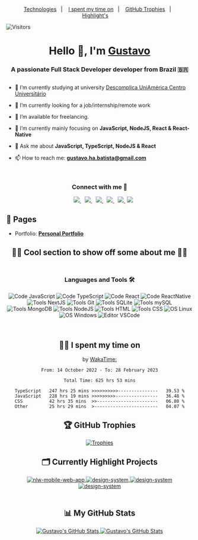 <p align="center">
  <a href="#languages-and-tools-%EF%B8%8F">Technologies</a>&nbsp;&nbsp;&nbsp;|&nbsp;&nbsp;&nbsp;
  <a href="#-i-spent-my-time-on">I spent my time on</a>&nbsp;&nbsp;&nbsp;|&nbsp;&nbsp;&nbsp;
  <a href="#-github-trophies">GitHub Trophies</a>&nbsp;&nbsp;&nbsp;|&nbsp;&nbsp;&nbsp;
  <a href="#%EF%B8%8F-currently-highlight-projects">Highlight's</a>&nbsp;&nbsp;&nbsp;&nbsp;&nbsp;&nbsp;
</p>

![Visitors](https://visitor-badge.laobi.icu/badge?page_id=gustavohdab)
<h1 align="center">Hello 👋, I'm <a href="https://docdro.id/FUoh8VH" target="blank">
Gustavo</a></h1>
<h3 align="center" style="margin-bottom:30px">A passionate Full Stack Developer developer from Brazil <span>&#x1f1e7;&#x1f1f7;</span> </h3>

<!--
<p align="left"> <a href="https://twitter.com/kkcasual" target="blank"><img src="https://img.shields.io/twitter/follow/kkcasual?logo=twitter&style=for-the-badge" alt="my_twitter" /></a> </p>
-->

<!-- 
<a target="_blank" align="center">
  <img align="right" top="500" height="300" width="400" alt="GIF" src="https://media.giphy.com/media/SWoSkN6DxTszqIKEqv/giphy.gif">
</a> 
-->

- 🔭 I’m currently studying at university
  <a href="https://uniamerica.br/" target="blank">Descomplica UniAmérica Centro Universitário</a>

- 🌱 I’m currently looking for a job/internship/remote work

- 🤝 I’m available for freelancing.

- 🚀 I’m currently mainly focusing on **JavaScript, NodeJS, React & React-Native**

- 💬 Ask me about **JavaScript, TypeScript, NodeJS & React**

- 📫 How to reach me: **gustavo.ha.batista@gmail.com**
<br/>
<h3 align="center"> Connect with me 🤝 </h3>

<p align="center">
<div align="center"  class="icons-social" style="margin-left: 10px;">
  <a style="margin-left: 10px;"  target="_blank" href="https://www.linkedin.com/in/gustavo-h-batista/">
    <img src="https://img.icons8.com/doodle/40/000000/linkedin--v2.png">
  </a>
  <a style="margin-left: 10px;" target="_blank" href="https://github.com/gustavohdab">
    <img src="https://img.icons8.com/doodle/40/000000/github--v1.png">
  </a>
  <a style="margin-left: 10px;" target="_blank" href="https://stackoverflow.com/users/20551158/gustavo-batista">
    <img src="https://img.icons8.com/external-tal-revivo-color-tal-revivo/40/000000/external-stack-overflow-is-a-question-and-answer-site-for-professional-logo-color-tal-revivo.png">
  </a>
  <a style="margin-left: 10px;" target="_blank" href="https://www.instagram.com/guhenriquedb/">
    <img src="https://img.icons8.com/doodle/40/000000/instagram-new--v2.png">
  </a>
  <a style="margin-left: 10px;" target="_blank" href="https://twitter.com/kkcasual">
    <img src="https://img.icons8.com/doodle/40/000000/twitter-squared--v2.png" >
  </a>
  <a style="margin-left: 5px;" target="_blank" href="https://docdro.id/9ez0bl3">
    <img src="https://img.icons8.com/plasticine/40/000000/resume.png" >
  </a>
</div>
</p>

 ## 📝 Pages

- Portfolio: <a href="https://gustavohbatista.netlify.app/" target="[blank](https://gustavohbatista.netlify.app/)">**Personal Portfolio**</a>


<h2 align="center">
  😶‍🌫️ Cool section to show off some about me 😶‍🌫️
</h2>

<h3 align="center" style="margin-top:50px; margin-bottom:20px" id="Technologies">Languages and Tools 🛠️</h3>

<div align="center" style="margin-bottom:60px">

  ![Code JavaScript](https://img.shields.io/badge/Code-JavaScript-informational?style=flat&logo=javascript&logoColor=&color=6aa6f8)
  ![Code TypeScript](https://img.shields.io/badge/Code-TypeScript-informational?style=flat&logo=typescript&logoColor=&color=6aa6f8)
  ![Code React](https://img.shields.io/badge/Code-React-informational?style=flat&logo=react&logoColor=&color=6aa6f8)
  ![Code ReactNative](https://img.shields.io/badge/Code-ReactNative-informational?style=flat&logo=react&logoColor=&color=6aa6f8)
  ![Tools NextJS](https://img.shields.io/badge/Tools-NextJS-informational?style=flat&logo=Next.js&logoColor=black&color=6aa6f8)
  ![Tools Git](https://img.shields.io/badge/Tools-Git-informational?style=flat&logo=git&logoColor=&color=6aa6f8)
  ![Tools SQLite](https://img.shields.io/badge/Tools-SQLite-informational?style=flat&logo=sqlite&logoColor=&color=6aa6f8)
  ![Tools mySQL](https://img.shields.io/badge/Tools-MySQL-informational?style=flat&logo=mysql&logoColor=&color=6aa6f8)
  ![Tools MongoDB](https://img.shields.io/badge/Tools-MongoDB-informational?style=flat&logo=mongodb&logoColor=&color=6aa6f8)
  ![Tools NodeJS](https://img.shields.io/badge/Tools-NodeJS-informational?style=flat&logo=node.js&logoColor=&color=6aa6f8)
  ![Tools HTML](https://img.shields.io/badge/Tools-HTML5-informational?style=flat&logo=html5&logoColor=&color=6aa6f8)
  ![Tools CSS](https://img.shields.io/badge/Tools-CSS3-informational?style=flat&logo=css3&logoColor=blue&color=6aa6f8)
  ![OS Linux](https://img.shields.io/badge/OS-Linux-informational?style=flat&logo=linux&logoColor=&color=6aa6f8)
  ![OS Windows](https://img.shields.io/badge/OS-Windows-informational?style=flat&logo=windows&logoColor=blue&color=6aa6f8)
  ![Editor VSCode](https://img.shields.io/badge/Editor-VS_Code-informational?style=flat&logo=visual-studio-code&logoColor=blue&color=6aa6f8)

</div>

<div align="center">

## 👨‍💻 I spent my time on 
  <p>by <a href="#" target="_blank">WakaTime:</a></p>
  
  <!--START_SECTION:waka-->

```text
From: 14 October 2022 - To: 28 February 2023

Total Time: 625 hrs 53 mins

TypeScript   247 hrs 25 mins >>>>>>>>>>---------------   39.53 %
JavaScript   228 hrs 19 mins >>>>>>>>>----------------   36.48 %
CSS          42 hrs 35 mins  >>-----------------------   06.80 %
Other        25 hrs 29 mins  >------------------------   04.07 %
```

<!--END_SECTION:waka-->
</div>

<div align="center"> 

 ## 🏆 GitHub Trophies

  [![Trophies](https://github-profile-trophy.vercel.app/?username=gustavohdab&theme=nord&column=7)](https://github.com/ryo-ma/github-profile-trophy)
</div>


<div align="center">
    
  ## 🗂️ Currently Highlight Projects
  
  <a href="https://github.com/gustavohdab/Nlw-e-sports-web-and-mobile-app">
  <img align="center" src="https://github-readme-stats.vercel.app/api/pin/?username=gustavohdab&repo=Nlw-e-sports-web-and-mobile-app&show_icons=true&line_height=27&title_color=6aa6f8&text_color=8a919a&icon_color=6aa6f8&bg_color=22272e" alt="nlw-mobile-web-app" />
  </a>
  
  <a href="https://github.com/gustavohdab/ignite-lab-design-system">
  <img align="center" src="https://github-readme-stats.vercel.app/api/pin/?username=gustavohdab&repo=ignite-lab-design-system&show_icons=true&line_height=27&title_color=6aa6f8&text_color=8a919a&icon_color=6aa6f8&bg_color=22272e" alt="design-system" />
  </a>
  
  <a href="https://github.com/gustavohdab/challenge-focustimer-v2">
  <img align="center" src="https://github-readme-stats.vercel.app/api/pin/?username=gustavohdab&repo=challenge-focustimer-v2&show_icons=true&line_height=27&title_color=6aa6f8&text_color=8a919a&icon_color=6aa6f8&bg_color=22272e" alt="design-system" />
  </a>
  
  <a href="https://github.com/gustavohdab/nlw-copa-ignite">
  <img align="center" src="https://github-readme-stats.vercel.app/api/pin/?username=gustavohdab&repo=nlw-copa-ignite&show_icons=true&line_height=27&title_color=6aa6f8&text_color=8a919a&icon_color=6aa6f8&bg_color=22272e" alt="design-system" />
  </a>

</div>

<div align="center" style="margin-top: 50px" >
  
  ## 📊 My GitHub Stats
  <a href="https://github.com/gustavohdab">
    <img align="center" src="https://github-readme-stats.vercel.app/api/top-langs/?username=gustavohdab&hide=c%2B%2B,c,matlab,assembly&title_color=6aa6f8&text_color=8a919a&icon_color=6aa6f8&bg_color=22272e" alt="Gustavo's GitHub Stats" />
  </a>
  <a href="https://github.com/gustavohdab">
    <img align="center" src="https://github-readme-stats.vercel.app/api?username=gustavohdab&show_icons=true&line_height=27&count_private=true&title_color=6aa6f8&text_color=8a919a&icon_color=6aa6f8&bg_color=22272e" alt="Gustavo's GitHub Stats" />
  </a> 
</div>
